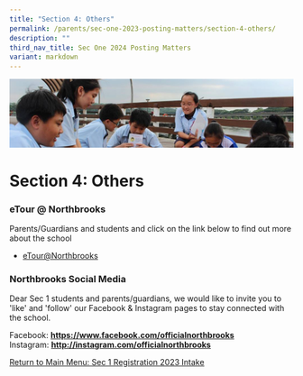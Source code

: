 ```yaml
---
title: "Section 4: Others"
permalink: /parents/sec-one-2023-posting-matters/section-4-others/
description: ""
third_nav_title: Sec One 2024 Posting Matters
variant: markdown
---
```

![](/images/Parentsbanner.jpg)

Section 4: Others
=================

### eTour @ Northbrooks

Parents/Guardians and students and click on the link below to find out more about the school 

*   [eTour@Northbrooks](/about-us/tour-at-northbrooks/)

### Northbrooks Social Media

Dear Sec 1 students and parents/guardians, we would like to invite you to 'like' and 'follow' our Facebook &amp; Instagram pages to stay connected with the school.

  

Facebook:&nbsp;[<b>https://www.facebook.com/officialnorthbrooks</b>](https://www.facebook.com/officialnorthbrooks) <br>
Instagram:&nbsp;[<b>http://instagram.com/officialnorthbrooks</b>](http://instagram.com/officialnorthbrooks)


[Return to Main Menu: Sec 1 Registration 2023 Intake](/parents/Sec-One-2023-Posting-Matters/Sec-One-2023-Posting-Matters/)